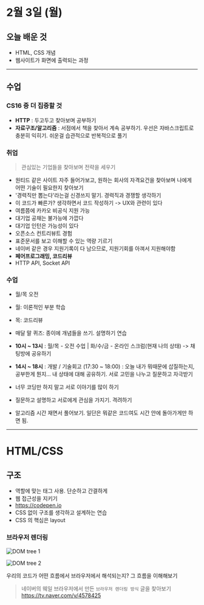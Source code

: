 # 2월 3일 (월)

## 오늘 배운 것

- HTML, CSS 개념
- 웹사이트가 화면에 출력되는 과정

---

## 수업

### CS16 중 더 집중할 것

- **HTTP** : 두고두고 찾아보며 공부하기
- **자료구조/알고리즘** : 서점에서 책을 찾아서 계속 공부하기. 우선은 자바스크립트로 충분히 익히기. 쉬운걸 습관적으로 반복적으로 풀기

### 취업

> 관심있는 기업들을 찾아보며 전략을 세우기

- 원티드 같은 사이트 자주 들어가보고, 원하는 회사의 자격요건을 찾아보며 나에게 어떤 기술이 필요한지 찾아보기
- '경력직만 뽑는다'라는걸 신경쓰지 말기. 경력직과 경쟁할 생각하기
- 이 코드가 빠른가? 생각하면서 코드 작성하기 -> UX와 관련이 있다
- 여름쯤에 카카오 비공식 지원 가능
- 대기업 공채는 불가능에 가깝다
- 대기업 인턴은 가능성이 있다
- 오픈소스 컨트리뷰트 경험
- 표준문서를 보고 이해할 수 있는 역량 기르기
- 네이버 같은 경우 지원기록이 다 남으므로, 지원기회를 아껴서 지원해야함
- **페어프로그래밍, 코드리뷰**
- HTTP API, Socket API

### 수업

- 월/목 오전
- 월: 이론적인 부분 학습
- 목: 코드리뷰
- 매달 말 퀴즈: 종이에 개념들을 쓰기. 설명하기 연습

- **10시 ~ 13시** : 월/목 - 오전 수업 | 화/수/금 - 온라인 스크럼(현재 나의 상태) -> 채팅방에 공유하기
- **14시 ~ 18시** : 개발 / 기술회고 (17:30 ~ 18:00) : 오늘 내가 뭐때문에 삽질하는지, 공부한게 뭔지... 내 상태에 대해 공유하기. 서로 고민을 나누고 질문하고 자극받기
- 너무 코딩만 하지 말고 서로 이야기를 많이 하기
- 질문하고 설명하고 서로에게 관심을 가지기. 격려하기

- 알고리즘 시간 재면서 풀어보기. 일단은 뭐같은 코드여도 시간 안에 돌아가게만 하면 됨.

---

# HTML/CSS

## 구조

- 역할에 맞는 태그 사용. 단순하고 간결하게
- 웹 접근성을 지키기
- <https://codepen.io>
- CSS 없이 구조를 생각하고 설계하는 연습
- CSS 의 핵심은 layout

### 브라우저 렌더링

![DOM tree 1](https://t1.daumcdn.net/cfile/tistory/993490335A0551C202)

![DOM tree 2](https://t1.daumcdn.net/cfile/tistory/99271F335A0551690B)

우리의 코드가 어떤 흐름에서 브라우저에서 해석되는지? 그 흐름을 이해해보기

> 네이버의 웨일 브라우저에서 만든 `브라우저 렌더링 방식` 글을 찾아보기 <https://tv.naver.com/v/4578425>
